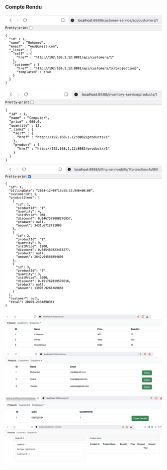 <h3>Compte Rendu</h3>
<img src="captures/capture1.png">
<img src="captures/capture2.png">
<img src="captures/capture3.png">
<img src="captures/capture4.png">
<img src="captures/capture5.png">
<img src="captures/capture6.png">
<img src="captures/capture7.png">
